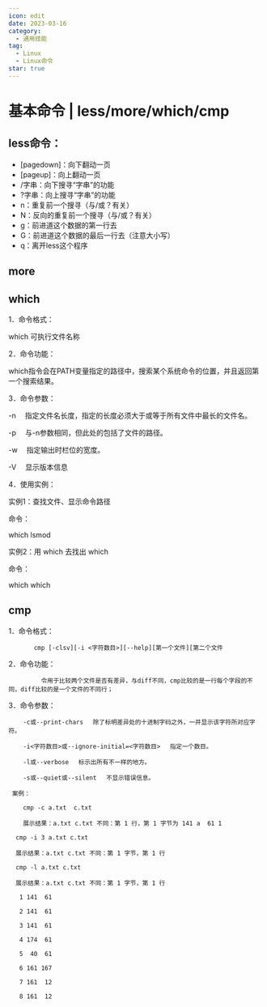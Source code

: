 ```yaml
---
icon: edit
date: 2023-03-16
category:
  - 通用技能
tag:
  - Linux
  - Linux命令
star: true
---
```


# 基本命令 | less/more/which/cmp

## less命令：

- [pagedown]：向下翻动一页
- [pageup]：向上翻动一页
- /字串：向下搜寻“字串”的功能
- ?字串：向上搜寻“字串”的功能
- n：重复前一个搜寻（与/或？有关）
- N：反向的重复前一个搜寻（与/或？有关）
- g：前进道这个数据的第一行去
- G：前进道这个数据的最后一行去（注意大小写）
- q：离开less这个程序

## more 

## which 
1．命令格式：

which 可执行文件名称 

2．命令功能：

which指令会在PATH变量指定的路径中，搜索某个系统命令的位置，并且返回第一个搜索结果。

3．命令参数：

-n 　指定文件名长度，指定的长度必须大于或等于所有文件中最长的文件名。

-p 　与-n参数相同，但此处的包括了文件的路径。

-w 　指定输出时栏位的宽度。

-V 　显示版本信息

4．使用实例：

实例1：查找文件、显示命令路径

命令：

which lsmod

实例2：用 which 去找出 which

命令：

which which

## cmp

1．命令格式：

           cmp [-clsv][-i <字符数目>][--help][第一个文件][第二个文件

2．命令功能：

             令用于比较两个文件是否有差异，与diff不同，cmp比较的是一行每个字段的不同，diff比较的是一个文件的不同行；

3．命令参数：

        -c或--print-chars 　除了标明差异处的十进制字码之外，一并显示该字符所对应字符。

        -i<字符数目>或--ignore-initial=<字符数目> 　指定一个数目。

        -l或--verbose 　标示出所有不一样的地方。

        -s或--quiet或--silent 　不显示错误信息。

     案例：

        cmp -c a.txt  c.txt 

        展示结果：a.txt c.txt 不同：第 1 行，第 1 字节为 141 a  61 1

      cmp -i 3 a.txt c.txt

      展示结果：a.txt c.txt 不同：第 1 字节，第 1 行

      cmp -l a.txt c.txt

      展示结果：a.txt c.txt 不同：第 1 字节，第 1 行

       1 141  61

       2 141  61

       3 141  61

       4 174  61

       5  40  61

       6 161 167

       7 161  12

       8 161  12